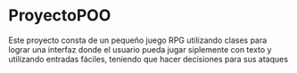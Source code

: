 # ProyectoPOO
Este proyecto consta de un pequeño juego RPG utilizando clases para lograr una interfaz donde el usuario pueda jugar siplemente con texto y utilizando entradas fáciles, teniendo que hacer decisiones para sus ataques
